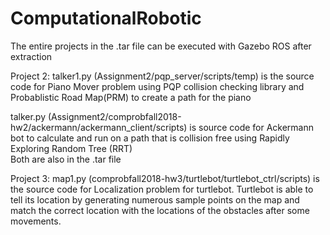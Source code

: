 # ComputationalRobotic

The entire projects in the .tar file can be executed with Gazebo ROS after extraction

Project 2:
talker1.py (Assignment2/pqp_server/scripts/temp) is the source code for Piano Mover problem using PQP collision checking library and Probablistic Road Map(PRM) to create a path for the piano

talker.py (Assignment2/comprobfall2018-hw2/ackermann/ackermann_client/scripts) is source code for Ackermann bot to calculate and run on a path that is collision free using Rapidly Exploring Random Tree (RRT)   
Both are also in the .tar file

Project 3: 
map1.py (comprobfall2018-hw3/turtlebot/turtlebot_ctrl/scripts) is the source code for Localization problem for turtlebot. Turtlebot is able to tell its location by generating numerous sample points on the map and match the correct location with the locations of the obstacles after some movements.

